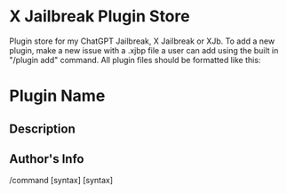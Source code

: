 # X Jailbreak Plugin Store
Plugin store for my ChatGPT Jailbreak, X Jailbreak or XJb.
To add a new plugin, make a new issue with a .xjbp file a user can add using the built in "/plugin add" command. All plugin files should be formatted like this:
# Plugin Name
## Description
## Author's Info
/command \[syntax\] \[syntax\]
